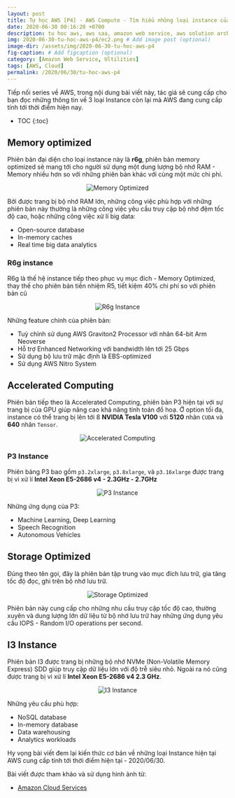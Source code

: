 ```yaml
---
layout: post
title: Tự học AWS [P4] - AWS Compute - Tìm hiểu những loại instance của EC2 AWS - P2
date: 2020-06-30 00:16:20 +0700
description: tu hoc aws, aws saa, amazon web service, aws solution architecture associate, aws la gi, ec2 aws, nhung loai ec2
img: 2020-06-30-tu-hoc-aws-p4/ec2.png # Add image post (optional)
image-dir: /assets/img/2020-06-30-tu-hoc-aws-p4
fig-caption: # Add figcaption (optional)
category: [Amazon Web Service, Ultilities]
tags: [AWS, Cloud]
permalink: /2020/06/30/tu-hoc-aws-p4
---
```

Tiếp nối series về AWS, trong nội dung bài viết này, tác giá sẽ cung cấp cho bạn đọc những thông tin về 3 loại Instance còn lại mà AWS đang cung cấp tính tới thời điểm hiện nay.

* TOC
{:toc}

## Memory optimized

Phiên bản đại diện cho loại instance này là **r6g**, phiên bản memory optimized sẽ mang tới cho người sử dụng một dung lượng bộ nhớ RAM - Memory nhiều hơn so với những phiên bản khác với cùng một mức chi phí. 

<p align="center"><img alt="Memory Optimized" src="{{page.image-dir}}/memory-optimized.png"/></p>

Bởi được trang bị bộ nhớ RAM lớn, những công việc phù hợp với những phiên bản này thường là những công việc yêu cầu truy cập bộ nhớ đệm tốc độ cao, hoặc những công việc xử lí big data:
* Open-source database
* In-memory caches
* Real time big data analytics

### R6g instance

R6g là thế hệ instance tiếp theo phục vụ mục đích - Memory Optimized, thay thế cho phiên bản tiền nhiệm R5, tiết kiệm 40% chi phí so với phiên bản cũ

<p align="center"><img alt="R6g Instance" src="{{page.image-dir}}/R6g.png"/></p>

Những feature chính của phiên bản:

* Tuỳ chỉnh sử dụng AWS Graviton2 Processor với nhân 64-bit Arm Neoverse
* Hỗ trợ Enhanced Networking với bandwidth lên tới 25 Gbps
* Sử dụng bộ lưu trữ mặc định là EBS-optimized
* Sử dụng AWS Nitro System

## Accelerated Computing

Phiên bản tiếp theo là Accelerated Computing, phiên bản P3 hiện tại với sự trang bị của GPU giúp nâng cao khả năng tính toán đồ hoạ. Ở option tối đa, instance có thể trang bị lên tới 8 **NVIDIA Tesla V100** với **5120** nhân `CUDA` và **640** nhân `Tensor`. 

<p align="center"><img alt="Accelerated Computing" src="{{page.image-dir}}/accelerated-computing.png"/></p>

### P3 Instance

Phiên bảng P3 bao gồm `p3.2xlarge`, `p3.8xlarge`, và `p3.16xlarge` được trang bị vi xử lí **Intel Xeon E5-2686 v4 - 2.3GHz - 2.7GHz** 

<p align="center"><img alt="P3 Instance" src="{{page.image-dir}}/p3.png"/></p>

Những ứng dụng của P3:
* Machine Learning, Deep Learning
* Speech Recognition
* Autonomous Vehicles

## Storage Optimized

Đúng theo tên gọi, đây là phiên bản tập trung vào mục đích lưu trữ, gia tăng tốc độ đọc, ghi trên bộ nhớ lưu trữ.

<p align="center"><img alt="Storage Optimized" src="{{page.image-dir}}/storage-optimized.png"/></p>

Phiên bản này cung cấp cho những nhu cầu truy cập tốc độ cao, thường xuyên và dung lượng lớn dữ liệu từ bộ nhớ lưu trữ hay những ứng dụng yêu cầu IOPS - Random I/O operations per second.

## I3 Instance

Phiên bản I3 được trang bị những bộ nhớ NVMe (Non-Volatile Memory Express) SDD giúp truy cập dữ liệu lớn với độ trễ siêu nhỏ. Ngoài ra nó cũng được trang bị vi xử lí **Intel Xeon E5-2686 v4 2.3 GHz**.

<p align="center"><img alt="I3 Instance" src="{{page.image-dir}}/i3.png"/></p>

Những yêu cầu phù hợp:
* NoSQL database
* In-memory database
* Data warehousing
* Analytics workloads

Hy vọng bài viết đem lại kiến thức cơ bản về những loại Instance hiện tại AWS cung cấp tính tới thời điểm hiện tại - 2020/06/30.

Bài viết được tham khảo và sử dụng hình ảnh từ:
* [Amazon Cloud Services](https://aws.amazon.com/ec2/instance-types/)